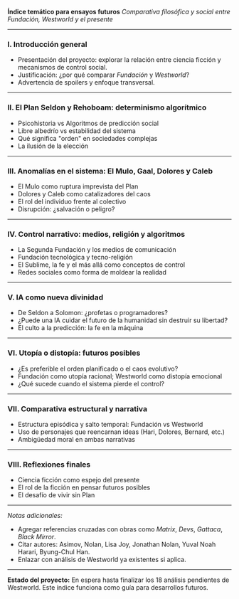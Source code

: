 **Índice temático para ensayos futuros**
*Comparativa filosófica y social entre Fundación, Westworld y el presente*

---

### I. Introducción general
- Presentación del proyecto: explorar la relación entre ciencia ficción y mecanismos de control social.
- Justificación: ¿por qué comparar *Fundación* y *Westworld*?
- Advertencia de spoilers y enfoque transversal.

---

### II. El Plan Seldon y Rehoboam: determinismo algorítmico
- Psicohistoria vs Algoritmos de predicción social
- Libre albedrío vs estabilidad del sistema
- Qué significa "orden" en sociedades complejas
- La ilusión de la elección

---

### III. Anomalías en el sistema: El Mulo, Gaal, Dolores y Caleb
- El Mulo como ruptura imprevista del Plan
- Dolores y Caleb como catalizadores del caos
- El rol del individuo frente al colectivo
- Disrupción: ¿salvación o peligro?

---

### IV. Control narrativo: medios, religión y algoritmos
- La Segunda Fundación y los medios de comunicación
- Fundación tecnológica y tecno-religión
- El Sublime, la fe y el más allá como conceptos de control
- Redes sociales como forma de moldear la realidad

---

### V. IA como nueva divinidad
- De Seldon a Solomon: ¿profetas o programadores?
- ¿Puede una IA cuidar el futuro de la humanidad sin destruir su libertad?
- El culto a la predicción: la fe en la máquina

---

### VI. Utopía o distopía: futuros posibles
- ¿Es preferible el orden planificado o el caos evolutivo?
- Fundación como utopía racional; Westworld como distopía emocional
- ¿Qué sucede cuando el sistema pierde el control?

---

### VII. Comparativa estructural y narrativa
- Estructura episódica y salto temporal: Fundación vs Westworld
- Uso de personajes que reencarnan ideas (Hari, Dolores, Bernard, etc.)
- Ambigüedad moral en ambas narrativas

---

### VIII. Reflexiones finales
- Ciencia ficción como espejo del presente
- El rol de la ficción en pensar futuros posibles
- El desafío de vivir sin Plan

---

*Notas adicionales:*
- Agregar referencias cruzadas con obras como *Matrix*, *Devs*, *Gattaca*, *Black Mirror*.
- Citar autores: Asimov, Nolan, Lisa Joy, Jonathan Nolan, Yuval Noah Harari, Byung-Chul Han.
- Enlazar con análisis de Westworld ya existentes si aplica.

---

**Estado del proyecto:**
En espera hasta finalizar los 18 análisis pendientes de Westworld. Este índice funciona como guía para desarrollos futuros.

